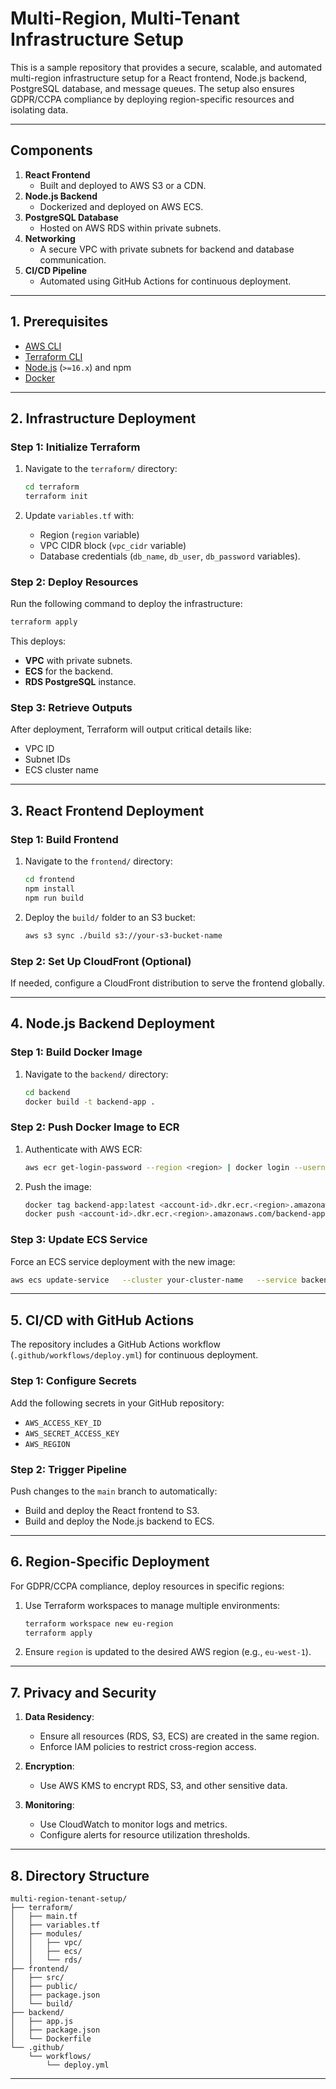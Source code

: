 
# Multi-Region, Multi-Tenant Infrastructure Setup

This is a sample repository that provides a secure, scalable, and automated multi-region infrastructure setup for a React frontend, Node.js backend, PostgreSQL database, and message queues. The setup also ensures GDPR/CCPA compliance by deploying region-specific resources and isolating data.

---

## **Components**
1. **React Frontend**
   - Built and deployed to AWS S3 or a CDN.
2. **Node.js Backend**
   - Dockerized and deployed on AWS ECS.
3. **PostgreSQL Database**
   - Hosted on AWS RDS within private subnets.
4. **Networking**
   - A secure VPC with private subnets for backend and database communication.
5. **CI/CD Pipeline**
   - Automated using GitHub Actions for continuous deployment.

---

## **1. Prerequisites**
- [AWS CLI](https://docs.aws.amazon.com/cli/latest/userguide/install-cliv2.html)
- [Terraform CLI](https://developer.hashicorp.com/terraform/tutorials/aws-get-started/install-cli)
- [Node.js](https://nodejs.org/) (`>=16.x`) and npm
- [Docker](https://www.docker.com/get-started)

---

## **2. Infrastructure Deployment**

### **Step 1: Initialize Terraform**
1. Navigate to the `terraform/` directory:
   ```bash
   cd terraform
   terraform init
   ```

2. Update `variables.tf` with:
   - Region (`region` variable)
   - VPC CIDR block (`vpc_cidr` variable)
   - Database credentials (`db_name`, `db_user`, `db_password` variables).

### **Step 2: Deploy Resources**
Run the following command to deploy the infrastructure:
```bash
terraform apply
```
This deploys:
- **VPC** with private subnets.
- **ECS** for the backend.
- **RDS PostgreSQL** instance.

### **Step 3: Retrieve Outputs**
After deployment, Terraform will output critical details like:
- VPC ID
- Subnet IDs
- ECS cluster name

---

## **3. React Frontend Deployment**

### **Step 1: Build Frontend**
1. Navigate to the `frontend/` directory:
   ```bash
   cd frontend
   npm install
   npm run build
   ```

2. Deploy the `build/` folder to an S3 bucket:
   ```bash
   aws s3 sync ./build s3://your-s3-bucket-name
   ```

### **Step 2: Set Up CloudFront (Optional)**
If needed, configure a CloudFront distribution to serve the frontend globally.

---

## **4. Node.js Backend Deployment**

### **Step 1: Build Docker Image**
1. Navigate to the `backend/` directory:
   ```bash
   cd backend
   docker build -t backend-app .
   ```

### **Step 2: Push Docker Image to ECR**
1. Authenticate with AWS ECR:
   ```bash
   aws ecr get-login-password --region <region> | docker login --username AWS --password-stdin <account-id>.dkr.ecr.<region>.amazonaws.com
   ```

2. Push the image:
   ```bash
   docker tag backend-app:latest <account-id>.dkr.ecr.<region>.amazonaws.com/backend-app:latest
   docker push <account-id>.dkr.ecr.<region>.amazonaws.com/backend-app:latest
   ```

### **Step 3: Update ECS Service**
Force an ECS service deployment with the new image:
```bash
aws ecs update-service   --cluster your-cluster-name   --service backend-service   --force-new-deployment
```

---

## **5. CI/CD with GitHub Actions**
The repository includes a GitHub Actions workflow (`.github/workflows/deploy.yml`) for continuous deployment.

### **Step 1: Configure Secrets**
Add the following secrets in your GitHub repository:
- `AWS_ACCESS_KEY_ID`
- `AWS_SECRET_ACCESS_KEY`
- `AWS_REGION`

### **Step 2: Trigger Pipeline**
Push changes to the `main` branch to automatically:
- Build and deploy the React frontend to S3.
- Build and deploy the Node.js backend to ECS.

---

## **6. Region-Specific Deployment**
For GDPR/CCPA compliance, deploy resources in specific regions:
1. Use Terraform workspaces to manage multiple environments:
   ```bash
   terraform workspace new eu-region
   terraform apply
   ```

2. Ensure `region` is updated to the desired AWS region (e.g., `eu-west-1`).

---

## **7. Privacy and Security**
1. **Data Residency**:
   - Ensure all resources (RDS, S3, ECS) are created in the same region.
   - Enforce IAM policies to restrict cross-region access.

2. **Encryption**:
   - Use AWS KMS to encrypt RDS, S3, and other sensitive data.

3. **Monitoring**:
   - Use CloudWatch to monitor logs and metrics.
   - Configure alerts for resource utilization thresholds.

---

## **8. Directory Structure**
```
multi-region-tenant-setup/
├── terraform/
│   ├── main.tf
│   ├── variables.tf
│   ├── modules/
│   │   ├── vpc/
│   │   ├── ecs/
│   │   └── rds/
├── frontend/
│   ├── src/
│   ├── public/
│   ├── package.json
│   └── build/
├── backend/
│   ├── app.js
│   ├── package.json
│   └── Dockerfile
└── .github/
    └── workflows/
        └── deploy.yml
```

---
